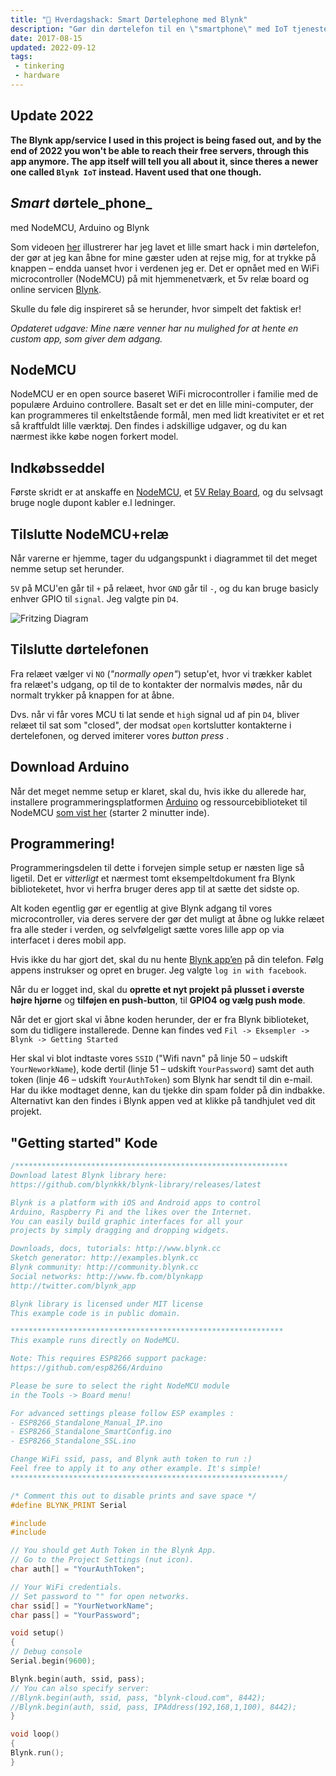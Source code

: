 ```yaml
---
title: "📡 Hverdagshack: Smart Dørtelephone med Blynk"
description: "Gør din dørtelefon til en \"smartphone\" med IoT tjenesten Blynk og et 5V relæ"
date: 2017-08-15
updated: 2022-09-12
tags:
 - tinkering
 - hardware
---
```

## Update 2022
**The Blynk app/service I used in this project is being fased out, and by the end of 2022 you won't be able to reach their free servers, through this app anymore. The app itself will tell you all about it, since theres a newer one called `Blynk IoT` instead. Havent used that one though.** 
## _Smart_ dørtele_phone_

med NodeMCU, Arduino og Blynk

Som videoen [her](https://www.instagram.com/p/BX0B3k_gD4X/) illustrerer har jeg lavet et lille smart hack i min dørtelefon, der gør at jeg kan åbne for mine gæster uden at rejse mig, for at trykke på knappen – endda uanset hvor i verdenen jeg er. Det er opnået med en WiFi microcontroller (NodeMCU) på mit hjemmenetværk, et 5v relæ board og online servicen [Blynk](https://blynk.io).

Skulle du føle dig inspireret så se herunder, hvor simpelt det faktisk er! 

_Opdateret udgave: Mine nære venner har nu mulighed for at hente en custom app, som giver dem adgang._

## NodeMCU

NodeMCU er en open source baseret WiFi microcontroller i familie med de populære Arduino controllere. Basalt set er det en lille mini-computer, der kan programmeres til enkeltstående formål, men med lidt kreativitet er et ret så kraftfuldt lille værktøj. Den findes i adskillige udgaver, og du kan nærmest ikke købe nogen forkert model.

## Indkøbsseddel

Første skridt er at anskaffe en [NodeMCU](https://www.ebay.co.uk/sch/i.html?_from=R40&_trksid=p2510209.m570.l1313&_nkw=nodemcu&_sacat=0), et [5V Relay Board](https://www.ebay.co.uk/sch/i.html?_from=R40&_trksid=p2334524.m570.l1313&_nkw=5v+relay+board&_sacat=0&LH_TitleDesc=0&_odkw=5v+relay&_osacat=0), og du selvsagt bruge nogle dupont kabler e.l ledninger.

## Tilslutte NodeMCU+relæ

Når varerne er hjemme, tager du udgangspunkt i diagrammet til det meget nemme setup set herunder. 

`5V` på MCU'en går til `+` på relæet, hvor `GND` går til `-`, og du kan bruge basicly enhver GPIO til `signal`. Jeg valgte pin `D4`.

![Fritzing Diagram](./mcu-relay.svg)

## Tilslutte dørtelefonen

Fra relæet vælger vi `NO` (_"normally open"_) setup'et, hvor vi trækker kablet fra relæet's udgang, op til de to kontakter der normalvis mødes, når du normalt trykker på knappen for at åbne.

Dvs. når vi får vores MCU ti lat sende et `high` signal ud af pin `D4`, bliver relæet til sat som "closed", der modsat `open` kortslutter kontakterne i dertelefonen, og derved imiterer vores _button press_ .

## Download Arduino

Når det meget nemme setup er klaret, skal du, hvis ikke du allerede har, installere programmeringsplatformen [Arduino](https://arduino.cc/en/software) og ressourcebiblioteket til NodeMCU [som vist her](ttps://youtu.be/NEo1WsT5T7s?t=120) (starter 2 minutter inde).

## Programmering!

Programmeringsdelen til dette i forvejen simple setup er næsten lige så ligetil. Det er _vitterligt_ et nærmest tomt eksempeltdokument fra Blynk biblioteketet, hvor vi herfra bruger deres app til at sætte det sidste op.  

Alt koden egentlig gør er egentlig at give Blynk adgang til vores microcontroller, via deres servere der gør det muligt at åbne og lukke relæet fra alle steder i verden, og selvfølgeligt sætte vores lille app op via interfacet i deres mobil app.

Hvis ikke du har gjort det, skal du nu hente [Blynk app’en](https://play.google.com/store/apps/details?id=cc.blynk&hl=af&gl=VI) på din telefon. Følg appens instrukser og opret en bruger. Jeg valgte `log in with facebook`.

Når du er logget ind, skal du **oprette et nyt projekt på plusset i øverste højre hjørne** og **tilføjen en push-button**, til **GPIO4 og vælg push mode**.

Når det er gjort skal vi åbne koden herunder, der er fra Blynk biblioteket, som du tidligere installerede. Denne kan findes ved `Fil -> Eksempler -> Blynk -> Getting Started`

Her skal vi blot indtaste vores `SSID` ("Wifi navn" på linje 50 – udskift `YourNeworkName`), kode dertil (linje 51 – udskift `YourPassword`) samt det auth token (linje 46 – udskift `YourAuthToken`) som Blynk har sendt til din e-mail. Har du ikke modtaget denne, kan du tjekke din spam folder på din indbakke. Alternativt kan den findes i Blynk appen ved at klikke på tandhjulet ved dit projekt.

## "Getting started" Kode  
``` c++
/*************************************************************
Download latest Blynk library here:
https://github.com/blynkkk/blynk-library/releases/latest

Blynk is a platform with iOS and Android apps to control
Arduino, Raspberry Pi and the likes over the Internet.
You can easily build graphic interfaces for all your
projects by simply dragging and dropping widgets.

Downloads, docs, tutorials: http://www.blynk.cc
Sketch generator: http://examples.blynk.cc
Blynk community: http://community.blynk.cc
Social networks: http://www.fb.com/blynkapp
http://twitter.com/blynk_app

Blynk library is licensed under MIT license
This example code is in public domain.

*************************************************************
This example runs directly on NodeMCU.

Note: This requires ESP8266 support package:
https://github.com/esp8266/Arduino

Please be sure to select the right NodeMCU module
in the Tools -> Board menu!

For advanced settings please follow ESP examples :
- ESP8266_Standalone_Manual_IP.ino
- ESP8266_Standalone_SmartConfig.ino
- ESP8266_Standalone_SSL.ino

Change WiFi ssid, pass, and Blynk auth token to run :)
Feel free to apply it to any other example. It's simple!
*************************************************************/

/* Comment this out to disable prints and save space */
#define BLYNK_PRINT Serial

#include
#include

// You should get Auth Token in the Blynk App.
// Go to the Project Settings (nut icon).
char auth[] = "YourAuthToken";

// Your WiFi credentials.
// Set password to "" for open networks.
char ssid[] = "YourNetworkName";
char pass[] = "YourPassword";

void setup()
{
// Debug console
Serial.begin(9600);

Blynk.begin(auth, ssid, pass);
// You can also specify server:
//Blynk.begin(auth, ssid, pass, "blynk-cloud.com", 8442);
//Blynk.begin(auth, ssid, pass, IPAddress(192,168,1,100), 8442);
}

void loop()
{
Blynk.run();
}
```


